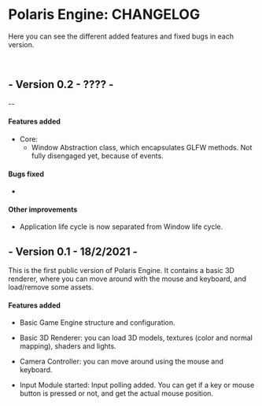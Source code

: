 # Polaris Engine: CHANGELOG

Here you can see the different added features and fixed bugs in each version.

<br>

## - Version 0.2 - ???? -

--



#### Features added

- Core:
  - Window Abstraction class, which encapsulates GLFW methods. Not fully disengaged  yet, because of events.



#### Bugs fixed

- 



#### Other improvements

- Application life cycle is now separated from Window life cycle.




## - Version 0.1 - 18/2/2021 -

This is the first public version of Polaris Engine. It contains a basic 3D renderer, where you can move around with the mouse and keyboard, and load/remove some assets.



#### Features added

- Basic Game Engine structure and configuration.

- Basic 3D Renderer: you can load 3D models, textures (color and normal mapping), shaders and lights.  
- Camera Controller: you can move around using the mouse and keyboard.
- Input Module started: Input polling added. You can get if a key or mouse button is pressed or not, and get the actual mouse position.
